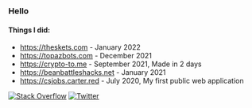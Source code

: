 ### Hello

#### Things I did:
* https://theskets.com - January 2022
* https://topazbots.com - December 2021
* https://crypto-to.me - September 2021, Made in 2 days
* https://beanbattleshacks.net - January 2021
* https://csjobs.carter.red - July 2020, My first public web application

[![Stack Overflow](https://img.shields.io/badge/-Stackoverflow-FE7A16?logo=stack-overflow&logoColor=white)](https://stackoverflow.com/users/10981578) [![Twitter](https://img.shields.io/badge/Twitter-%231DA1F2.svg?logo=Twitter&logoColor=white)](https://twitter.com/__carter) 

